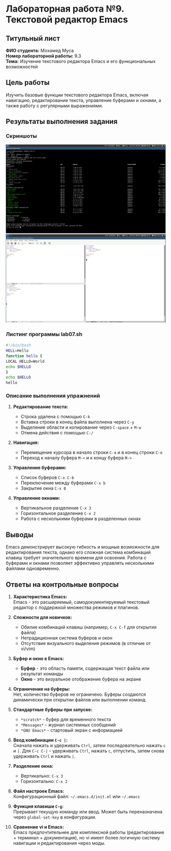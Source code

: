 # Лабораторная работа №9. Текстовой редактор Emacs

## Титульный лист
**ФИО студента:** Мoхамед Муса  
**Номер лабораторной работы:** 9.3  
**Тема:** Изучение текстового редактора Emacs и его функциональных возможностей

## Цель работы
Изучить базовые функции текстового редактора Emacs, включая навигацию, редактирование текста, управление буферами и окнами, а также работу с регулярными выражениями.

## Результаты выполнения задания
### Скриншоты
![Редактор Emacs с разделенными окнами](images/lab7-2.png)  
![Режим поиска и замены в Emacs](images/lab7-1.png)

### Листинг программы lab07.sh
```bash
#!/bin/bash
HELL=Hello
function hello {
LOCAL HELLO=World
echo $HELLO
}
echo $HELLO
hello
```

### Описание выполнения упражнений
1. **Редактирование текста:**  
   - Строка удалена с помощью `C-k`  
   - Вставка строки в конец файла выполнена через `C-y`  
   - Выделение области и копирование через `C-space` + `M-w`  
   - Отмена действия с помощью `C-/`

2. **Навигация:**  
   - Перемещение курсора в начало строки `C-a` и в конец строки `C-e`  
   - Переход к началу буфера `M-<` и к концу буфера `M->`

3. **Управление буферами:**  
   - Список буферов `C-x C-b`  
   - Переключение между буферами `C-x b`  
   - Закрытие окна `C-x 0`

4. **Управление окнами:**  
   - Вертикальное разделение `C-x 3`  
   - Горизонтальное разделение `C-x 2`  
   - Работа с несколькими буферами в разделенных окнах

## Выводы
Emacs демонстрирует высокую гибкость и мощные возможности для редактирования текста, однако его сложная система комбинаций клавиш требует значительного времени для освоения. Работа с буферами и окнами позволяет эффективно управлять несколькими файлами одновременно.

## Ответы на контрольные вопросы
1. **Характеристика Emacs:**  
   Emacs - это расширяемый, самодокументируемый текстовый редактор с поддержкой множества режимов и плагинов.

2. **Сложности для новичков:**  
   - Обилие комбинаций клавиш (например, `C-x C-f` для открытия файла)  
   - Нетрадиционная система буферов и окон  
   - Отсутствие визуального выделения режимов (в отличие от vi/vim)

3. **Буфер и окно в Emacs:**  
   - **Буфер** - это область памяти, содержащая текст файла или результат команды  
   - **Окно** - это визуальное отображение буфера на экране

4. **Ограничение на буферы:**  
   Нет, количество буферов не ограничено. Буферы создаются динамически при открытии файлов или выполнении команд.

5. **Стандартные буферы при запуске:**  
   - `*scratch*` - буфер для временного текста  
   - `*Messages*` - журнал системных сообщений  
   - `*GNU Emacs*` - стартовый экран с информацией

6. **Ввод комбинации `C-c |`:**  
   Сначала нажать и удерживать `Ctrl`, затем последовательно нажать `c` и `|`. Для `C-c C-|` - удерживать `Ctrl`, нажать `c`, отпустить, затем снова удерживать `Ctrl` и нажать `|`.

7. **Разделение окна:**  
   - Вертикально: `C-x 3`  
   - Горизонтально: `C-x 2`

8. **Файл настроек Emacs:**  
   Конфигурационный файл: `~/.emacs.d/init.el` или `~/.emacs`

9. **Функция клавиши `C-g`:**  
   Прерывает текущую команду или ввод. Может быть переназначена через `global-set-key` в конфигурации.

10. **Сравнение vi и Emacs:**  
    Emacs предпочтительнее для комплексной работы (редактирование + терминал + документация), но vi имеет более логичную систему навигации и редактирования через моды.

